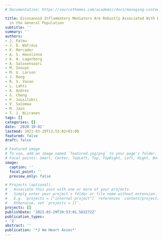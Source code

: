 ```yaml
---
# Documentation: https://sourcethemes.com/academic/docs/managing-content/

title: Eicosanoid Inflammatory Mediators Are Robustly Associated With Blood Pressure
  in the General Population
subtitle: ''
summary: ''
authors:
- J. Palmu
- J. D. Watrous
- K. Mercader
- A. S. Havulinna
- K. A. Lagerborg
- A. Salosensaari
- M. Inouye
- M. G. Larson
- J. Rong
- R. S. Vasan
- L. Lahti
- A. Andres
- S. Cheng
- P. Jousilahti
- V. Salomaa
- M. Jain
- T. J. Niiranen
tags: []
categories: []
date: '2020-10-01'
lastmod: 2021-03-29T13:53:02+03:00
featured: false
draft: false

# Featured image
# To use, add an image named `featured.jpg/png` to your page's folder.
# Focal points: Smart, Center, TopLeft, Top, TopRight, Left, Right, BottomLeft, Bottom, BottomRight.
image:
  caption: ''
  focal_point: ''
  preview_only: false

# Projects (optional).
#   Associate this post with one or more of your projects.
#   Simply enter your project's folder or file name without extension.
#   E.g. `projects = ["internal-project"]` references `content/project/deep-learning/index.md`.
#   Otherwise, set `projects = []`.
projects: []
publishDate: '2021-03-29T10:53:01.583272Z'
publication_types:
- '2'
abstract: ''
publication: '*J Am Heart Assoc*'
---
```

